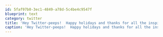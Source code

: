 ```yaml
---
id: 5faf97b0-3ec1-4849-a78d-5c4be4c9547f
blueprint: text
category: twitter
title: 'Hey Twitter-peeps!  Happy holidays and thanks for all the inspiration &amp; great conversations throughout 2010!'
caption: 'Hey Twitter-peeps!  Happy holidays and thanks for all the inspiration &amp; great conversations throughout 2010!'
---
```

